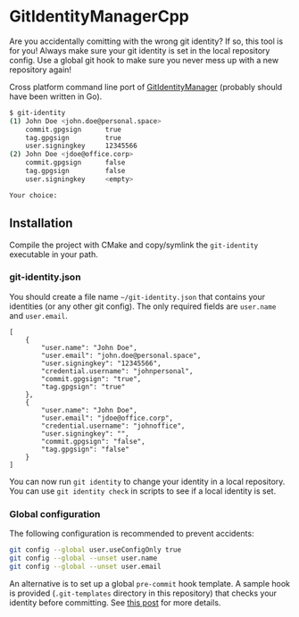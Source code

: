 # GitIdentityManagerCpp

Are you accidentally comitting with the wrong git identity? If so, this tool is for you! Always make sure your git identity is set in the local repository config. Use a global git hook to make sure you never mess up with a new repository again!

Cross platform command line port of [GitIdentityManager](https://github.com/mrexodia/GitIdentityManager) (probably should have been written in Go).

```bash
$ git-identity
(1) John Doe <john.doe@personal.space>
    commit.gpgsign      true
    tag.gpgsign         true
    user.signingkey     12345566
(2) John Doe <jdoe@office.corp>
    commit.gpgsign      false
    tag.gpgsign         false
    user.signingkey     <empty>

Your choice:
```

## Installation

Compile the project with CMake and copy/symlink the `git-identity` executable in your path.

### git-identity.json

You should create a file name `~/git-identity.json` that contains your identities (or any other git config). The only required fields are `user.name` and `user.email`.

```
[
    {
        "user.name": "John Doe",
        "user.email": "john.doe@personal.space",
        "user.signingkey": "12345566",
        "credential.username": "johnpersonal",
        "commit.gpgsign": "true",
        "tag.gpgsign": "true"
    },
    {
        "user.name": "John Doe",
        "user.email": "jdoe@office.corp",
        "credential.username": "johnoffice",
        "user.signingkey": "",
        "commit.gpgsign": "false",
        "tag.gpgsign": "false"
    }
]
```

You can now run `git identity` to change your identity in a local repository. You can use `git identity check` in scripts to see if a local identity is set.

### Global configuration

The following configuration is recommended to prevent accidents:

```bash
git config --global user.useConfigOnly true
git config --global --unset user.name
git config --global --unset user.email
```

An alternative is to set up a global `pre-commit` hook template. A sample hook is provided (`.git-templates` directory in this repository) that checks your identity before committing. See [this post](https://santexgroup.com/blog/create-a-global-git-hook-to-check-flake8-before-each-commit/) for more details.